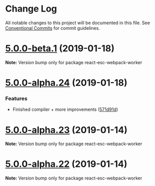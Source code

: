 # Change Log

All notable changes to this project will be documented in this file.
See [Conventional Commits](https://conventionalcommits.org) for commit guidelines.

<a name="5.0.0-beta.1"></a>
# [5.0.0-beta.1](https://github.com/TriPSs/react-esc/compare/v5.0.0-alpha.24...v5.0.0-beta.1) (2019-01-18)




**Note:** Version bump only for package react-esc-webpack-worker

<a name="5.0.0-alpha.24"></a>
# [5.0.0-alpha.24](https://github.com/TriPSs/react-esc/compare/v5.0.0-alpha.23...v5.0.0-alpha.24) (2019-01-18)


### Features

* Finished compiler + more improvements ([571d91d](https://github.com/TriPSs/react-esc/commit/571d91d))




<a name="5.0.0-alpha.23"></a>
# [5.0.0-alpha.23](https://github.com/TriPSs/react-esc/compare/v5.0.0-alpha.22...v5.0.0-alpha.23) (2019-01-14)




**Note:** Version bump only for package react-esc-webpack-worker

<a name="5.0.0-alpha.22"></a>
# [5.0.0-alpha.22](https://github.com/TriPSs/react-esc/compare/v5.0.0-alpha.21...v5.0.0-alpha.22) (2019-01-14)




**Note:** Version bump only for package react-esc-webpack-worker
